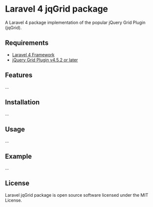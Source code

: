# Laravel 4 jqGrid package

A Laravel 4 package implementation of the popular jQuery Grid Plugin (jqGrid).

## Requirements

* [Laravel 4 Framework](https://github.com/laravel/laravel)
* [jQuery Grid Plugin v4.5.2 or later](http://www.trirand.com/blog/)

## Features

...

## Installation

...

## Usage

...

## Example

...

## License

Laravel jqGrid package is open source software licensed under the MIT License.
